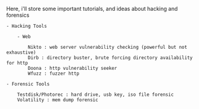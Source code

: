 Here, i'll store some important tutorials, and ideas about hacking and forensics

    - Hacking Tools

        - Web 

            Nikto : web server vulnerability checking (powerful but not exhaustive)
            Dirb : directory buster, brute forcing directory availability for http
            Doona : http vulnerability seeker
            Wfuzz : fuzzer http

    - Forensic Tools

        Testdisk/Photorec : hard drive, usb key, iso file forensic
        Volatility : mem dump forensic
         
  
